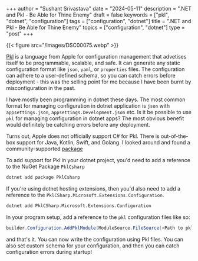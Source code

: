 +++
author = "Sushant Srivastava"
date = "2024-05-11"
description = ".NET and Pkl - Be Able for Thine Enemy" 
draft = false
keywords = ["pkl", "dotnet", "configuration"]
tags = ["configuration", "dotnet"]
title = ".NET and Pkl - Be Able for Thine Enemy" 
topics = ["configuration", "dotnet"]
type = "post"
+++

{{< figure src="/images/DSC00075.webp" >}}

[Pkl](https://pkl-lang.org/index.html "Pkl Configuration language") is a language from Apple for configuration management that advetises itself to be programmable, scalable, and safe. It can generate any static configuration format like `json`, `yaml`, or `properties` files. The configuration can adhere to a user-defined schema, so you can catch errors before deployment - this was the selling point for me because I have been burnt by misconfiguration in the past.

I have mostly been programming in dotnet these days. The most common format for managing configuration in dotnet application is `json` with `appsettings.json`, `appsettings.Development.json` etc. 
Is it be possible to use `pkl` for managing configuration in dotnet apps? The most obvious benefit would definitely be catching errors before any deployment.

Turns out, Apple does not officially support C# for Pkl. There is out-of-the-box support for Java, Kotlin, Swift, and Golang. I looked around and found a community-supported [package](https://github.com/Rafaeruo/pkl-csharp "pkl-csharp")

To add support for Pkl in your dotnet project, you'd need to add a reference to the NuGet Package `PklCsharp`

```bash
dotnet add package PklCsharp

```

If you're using dotnet hosting extensions, then you'd also need to add a reference to the `PklCSharp.Microsoft.Extensions.Configuration`.

```bash
dotnet add PklCSharp.Microsoft.Extensions.Configuration
```

In your program setup, add a reference to the `pkl` configuration files like so:

```c#
builder.Configuration.AddPklModule(ModuleSource.FileSource(<Path to pkl file>));
```

and that's it. You can now write the configuration using Pkl files. You can also set custom schema for your configuration, and then you can catch configuration errors during startup!
